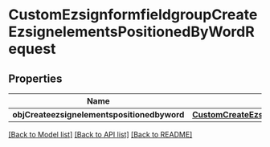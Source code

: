 # CustomEzsignformfieldgroupCreateEzsignelementsPositionedByWordRequest

## Properties
Name | Type | Description | Notes
------------ | ------------- | ------------- | -------------
**objCreateezsignelementspositionedbyword** | [**CustomCreateEzsignelementsPositionedByWordRequest***](CustomCreateEzsignelementsPositionedByWordRequest.md) |  | 

[[Back to Model list]](../README.md#documentation-for-models) [[Back to API list]](../README.md#documentation-for-api-endpoints) [[Back to README]](../README.md)


